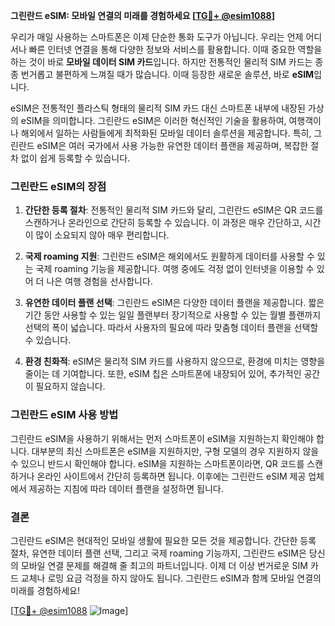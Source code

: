 **그린란드 eSIM: 모바일 연결의 미래를 경험하세요 [[TG💪+ @esim1088](https://t.me/s/esim1088)]**

우리가 매일 사용하는 스마트폰은 이제 단순한 통화 도구가 아닙니다. 우리는 언제 어디서나 빠른 인터넷 연결을 통해 다양한 정보와 서비스를 활용합니다. 이때 중요한 역할을 하는 것이 바로 **모바일 데이터 SIM 카드**입니다. 하지만 전통적인 물리적 SIM 카드는 종종 번거롭고 불편하게 느껴질 때가 많습니다. 이때 등장한 새로운 솔루션, 바로 **eSIM**입니다.

eSIM은 전통적인 플라스틱 형태의 물리적 SIM 카드 대신 스마트폰 내부에 내장된 가상의 eSIM을 의미합니다. 그린란드 eSIM은 이러한 혁신적인 기술을 활용하여, 여행객이나 해외에서 일하는 사람들에게 최적화된 모바일 데이터 솔루션을 제공합니다. 특히, 그린란드 eSIM은 여러 국가에서 사용 가능한 유연한 데이터 플랜을 제공하며, 복잡한 절차 없이 쉽게 등록할 수 있습니다.

### 그린란드 eSIM의 장점

1. **간단한 등록 절차**: 전통적인 물리적 SIM 카드와 달리, 그린란드 eSIM은 QR 코드를 스캔하거나 온라인으로 간단히 등록할 수 있습니다. 이 과정은 매우 간단하고, 시간이 많이 소요되지 않아 매우 편리합니다.

2. **국제 roaming 지원**: 그린란드 eSIM은 해외에서도 원활하게 데이터를 사용할 수 있는 국제 roaming 기능을 제공합니다. 여행 중에도 걱정 없이 인터넷을 이용할 수 있어 더 나은 여행 경험을 선사합니다.

3. **유연한 데이터 플랜 선택**: 그린란드 eSIM은 다양한 데이터 플랜을 제공합니다. 짧은 기간 동안 사용할 수 있는 일일 플랜부터 장기적으로 사용할 수 있는 월별 플랜까지 선택의 폭이 넓습니다. 따라서 사용자의 필요에 따라 맞춤형 데이터 플랜을 선택할 수 있습니다.

4. **환경 친화적**: eSIM은 물리적 SIM 카드를 사용하지 않으므로, 환경에 미치는 영향을 줄이는 데 기여합니다. 또한, eSIM 칩은 스마트폰에 내장되어 있어, 추가적인 공간이 필요하지 않습니다.

### 그린란드 eSIM 사용 방법

그린란드 eSIM을 사용하기 위해서는 먼저 스마트폰이 eSIM을 지원하는지 확인해야 합니다. 대부분의 최신 스마트폰은 eSIM을 지원하지만, 구형 모델의 경우 지원하지 않을 수 있으니 반드시 확인해야 합니다. eSIM을 지원하는 스마트폰이라면, QR 코드를 스캔하거나 온라인 사이트에서 간단히 등록하면 됩니다. 이후에는 그린란드 eSIM 제공 업체에서 제공하는 지침에 따라 데이터 플랜을 설정하면 됩니다.

### 결론

그린란드 eSIM은 현대적인 모바일 생활에 필요한 모든 것을 제공합니다. 간단한 등록 절차, 유연한 데이터 플랜 선택, 그리고 국제 roaming 기능까지, 그린란드 eSIM은 당신의 모바일 연결 문제를 해결해 줄 최고의 파트너입니다. 이제 더 이상 번거로운 SIM 카드 교체나 로밍 요금 걱정을 하지 않아도 됩니다. 그린란드 eSIM과 함께 모바일 연결의 미래를 경험하세요!

[[TG💪+ @esim1088](https://t.me/s/esim1088) ![Image](https://i.postimg.cc/Y0z9fWf4/image.png)]